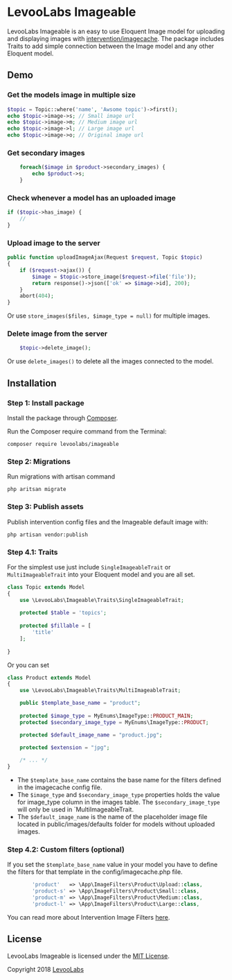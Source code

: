 # LevooLabs Imageable

LevooLabs Imageable is an easy to use Eloquent Image model for uploading and displaying images with [intervention/imagecache](http://image.intervention.io/). The package includes Traits to add simple connection between the Image model and any other Eloquent model.

## Demo

### Get the models image in multiple size

```php
$topic = Topic::where('name', 'Awsome topic')->first();
echo $topic->image->s; // Small image url
echo $topic->image->m; // Medium image url
echo $topic->image->l; // Large image url
echo $topic->image->o; // Original image url
```

### Get secondary images
```php
    foreach($image in $product->secondary_images) {
        echo $product->s;
    }
```


### Check whenever a model has an uploaded image
```php
if ($topic->has_image) {
    //
}
```

### Upload image to the server

```php
public function uploadImageAjax(Request $request, Topic $topic)
{
    if ($request->ajax()) {
        $image = $topic->store_image($request->file('file'));
        return response()->json(['ok' => $image->id], 200);
    }
    abort(404);
}
```

Or use `store_images($files, $image_type = null)` for  multiple images.

### Delete image from the server

```php
    $topic->delete_image();
```
Or use `delete_images()` to delete all the images connected to the model.


## Installation

### Step 1: Install package

Install the package through [Composer](http://getcomposer.org/). 

Run the Composer require command from the Terminal:

    composer require levoolabs/imageable
    
### Step 2: Migrations

Run migrations with artisan command

    php aritsan migrate

### Step 3: Publish assets

Publish intervention config files and the Imageable default image with:

    php artisan vendor:publish

### Step 4.1: Traits

For the simplest use just include `SingleImageableTrait` or `MultiImageableTrait` into your Eloquent model and you are all set.

```php
class Topic extends Model
{
    use \LevooLabs\Imageable\Traits\SingleImageableTrait;
    
    protected $table = 'topics';
    
    protected $fillable = [
        'title'
    ];
    
}
```

Or you can set

```php
class Product extends Model
{
    use \LevooLabs\Imageable\Traits\MultiImageableTrait;

    public $template_base_name = "product";
    
    protected $image_type = MyEnums\ImageType::PRODUCT_MAIN;
    protected $secondary_image_type = MyEnums\ImageType::PRODUCT;

    protected $default_image_name = "product.jpg";
    
    protected $extension = "jpg";

    /* ... */
}
```

- The `$template_base_name` contains the base name for the filters defined in the imagecache config file.
- The `$image_type` and `$secondary_image_type` properties holds the value for image_type column in the images table. The `$secondary_image_type` will only be used in `MultiImageableTrait.
- The `$default_image_name` is the name of the placeholder image file located in public/images/defaults folder for models without uploaded images.

### Step 4.2: Custom filters (optional)

If you set the `$template_base_name` value in your model you have to define the filters for that template in the config/imagecache.php file.

```php
        'product'   => \App\ImageFilters\Product\Upload::class,
        'product-s' => \App\ImageFilters\Product\Small::class,
        'product-m' => \App\ImageFilters\Product\Medium::class,
        'product-l' => \App\ImageFilters\Product\Large::class,
```

You can read more about Intervention Image Filters [here](http://image.intervention.io/use/filters).

## License

LevooLabs Imageable is licensed under the [MIT License](http://opensource.org/licenses/MIT).

Copyright 2018 [LevooLabs](http://levoolabs.com/)
